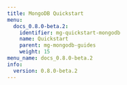 ```yaml
---
title: MongoDB Quickstart
menu:
  docs_0.8.0-beta.2:
    identifier: mg-quickstart-mongodb
    name: Quickstart
    parent: mg-mongodb-guides
    weight: 15
menu_name: docs_0.8.0-beta.2
info:
  version: 0.8.0-beta.2
---
```


